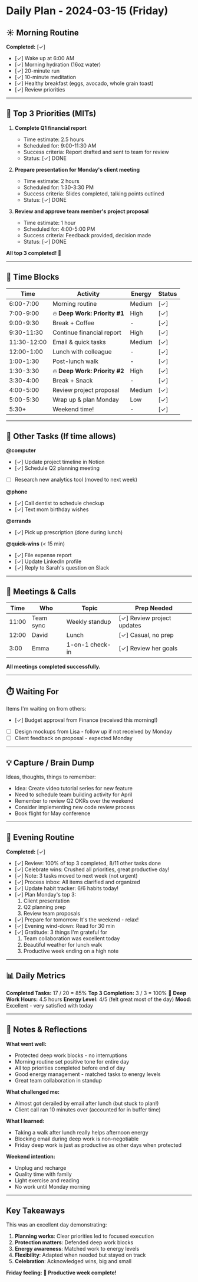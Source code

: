 # Daily Plan - 2024-03-15 (Friday)

## ☀️ Morning Routine

**Completed:** [✓]

- [✓] Wake up at 6:00 AM
- [✓] Morning hydration (16oz water)
- [✓] 20-minute run
- [✓] 10-minute meditation
- [✓] Healthy breakfast (eggs, avocado, whole grain toast)
- [✓] Review priorities

---

## 🎯 Top 3 Priorities (MITs)

1. **Complete Q1 financial report**
   - Time estimate: 2.5 hours
   - Scheduled for: 9:00-11:30 AM
   - Success criteria: Report drafted and sent to team for review
   - Status: [✓] DONE

2. **Prepare presentation for Monday's client meeting**
   - Time estimate: 2 hours
   - Scheduled for: 1:30-3:30 PM
   - Success criteria: Slides completed, talking points outlined
   - Status: [✓] DONE

3. **Review and approve team member's project proposal**
   - Time estimate: 1 hour
   - Scheduled for: 4:00-5:00 PM
   - Success criteria: Feedback provided, decision made
   - Status: [✓] DONE

**All top 3 completed! 🎉**

---

## 📅 Time Blocks

| Time | Activity | Energy | Status |
|------|----------|--------|--------|
| 6:00-7:00 | Morning routine | Medium | [✓] |
| 7:00-9:00 | 🔥 **Deep Work: Priority #1** | High | [✓] |
| 9:00-9:30 | Break + Coffee | - | [✓] |
| 9:30-11:30 | Continue financial report | High | [✓] |
| 11:30-12:00 | Email & quick tasks | Medium | [✓] |
| 12:00-1:00 | Lunch with colleague | - | [✓] |
| 1:00-1:30 | Post-lunch walk | - | [✓] |
| 1:30-3:30 | 🔥 **Deep Work: Priority #2** | High | [✓] |
| 3:30-4:00 | Break + Snack | - | [✓] |
| 4:00-5:00 | Review project proposal | Medium | [✓] |
| 5:00-5:30 | Wrap up & plan Monday | Low | [✓] |
| 5:30+ | Weekend time! | - | [✓] |

---

## 📝 Other Tasks (If time allows)

**@computer**
- [✓] Update project timeline in Notion
- [✓] Schedule Q2 planning meeting
- [ ] Research new analytics tool (moved to next week)

**@phone**
- [✓] Call dentist to schedule checkup
- [✓] Text mom birthday wishes

**@errands**
- [✓] Pick up prescription (done during lunch)

**@quick-wins** (< 15 min)
- [✓] File expense report
- [✓] Update LinkedIn profile
- [✓] Reply to Sarah's question on Slack

---

## 👥 Meetings & Calls

| Time | Who | Topic | Prep Needed |
|------|-----|-------|-------------|
| 11:00 | Team sync | Weekly standup | [✓] Review project updates |
| 12:00 | David | Lunch | [✓] Casual, no prep |
| 3:00 | Emma | 1-on-1 check-in | [✓] Review her goals |

**All meetings completed successfully.**

---

## ⏱️ Waiting For

Items I'm waiting on from others:
- [✓] Budget approval from Finance (received this morning!)
- [ ] Design mockups from Lisa - follow up if not received by Monday
- [ ] Client feedback on proposal - expected Monday

---

## 💡 Capture / Brain Dump

Ideas, thoughts, things to remember:
- Idea: Create video tutorial series for new feature
- Need to schedule team building activity for April
- Remember to review Q2 OKRs over the weekend
- Consider implementing new code review process
- Book flight for May conference

---

## 🌙 Evening Routine

**Completed:** [✓]

- [✓] Review: 100% of top 3 completed, 8/11 other tasks done
- [✓] Celebrate wins: Crushed all priorities, great productive day!
- [✓] Note: 3 tasks moved to next week (not urgent)
- [✓] Process inbox: All items clarified and organized
- [✓] Update habit tracker: 6/6 habits today!
- [✓] Plan Monday's top 3:
  1. Client presentation
  2. Q2 planning prep
  3. Review team proposals
- [✓] Prepare for tomorrow: It's the weekend - relax!
- [✓] Evening wind-down: Read for 30 min
- [✓] Gratitude: 3 things I'm grateful for
  1. Team collaboration was excellent today
  2. Beautiful weather for lunch walk
  3. Productive week ending on a high note

---

## 📊 Daily Metrics

**Completed Tasks:** 17 / 20 = 85%
**Top 3 Completion:** 3 / 3 = 100% 🎉
**Deep Work Hours:** 4.5 hours
**Energy Level:** 4/5 (felt great most of the day)
**Mood:** Excellent - very satisfied with today

---

## 📝 Notes & Reflections

**What went well:**
- Protected deep work blocks - no interruptions
- Morning routine set positive tone for entire day
- All top priorities completed before end of day
- Good energy management - matched tasks to energy levels
- Great team collaboration in standup

**What challenged me:**
- Almost got derailed by email after lunch (but stuck to plan!)
- Client call ran 10 minutes over (accounted for in buffer time)

**What I learned:**
- Taking a walk after lunch really helps afternoon energy
- Blocking email during deep work is non-negotiable
- Friday deep work is just as productive as other days when protected

**Weekend intention:**
- Unplug and recharge
- Quality time with family
- Light exercise and reading
- No work until Monday morning

---

## Key Takeaways

This was an excellent day demonstrating:
1. **Planning works**: Clear priorities led to focused execution
2. **Protection matters**: Defended deep work blocks
3. **Energy awareness**: Matched work to energy levels
4. **Flexibility**: Adapted when needed but stayed on track
5. **Celebration**: Acknowledged wins, big and small

**Friday feeling: 🚀 Productive week complete!**

